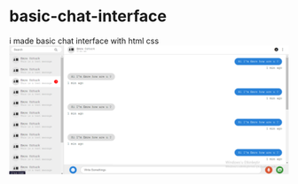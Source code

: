 # basic-chat-interface
i made basic chat interface with html css 
<img src="interface.png" width="auto">
